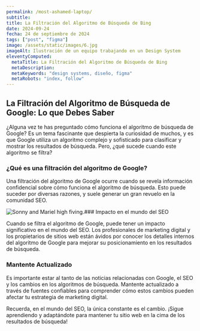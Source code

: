 ```yaml
---
permalink: /most-ashamed-laptop/
subtitle: 
title: La Filtración del Algoritmo de Búsqueda de Bing
date: 2024-09-24
fecha: 24 de septiembre de 2024
tags: ["post", "figma"]
image: /assets/static/images/6.jpg
imageAlt: Ilustración de un equipo trabajando en un Design System
eleventyComputed:
  metaTitle: La Filtración del Algoritmo de Búsqueda de Bing
  metaDescription: 
  metaKeywords: "design systems, diseño, figma"
  metaRobots: "index, follow"
---
```




## La Filtración del Algoritmo de Búsqueda de Google: Lo que Debes Saber

¿Alguna vez te has preguntado cómo funciona el algoritmo de búsqueda de Google? Es un tema fascinante que despierta la curiosidad de muchos, y es que Google utiliza un algoritmo complejo y sofisticado para clasificar y mostrar los resultados de búsqueda. Pero, ¿qué sucede cuando este algoritmo se filtra?

### ¿Qué es una filtración del algoritmo de Google?

Una filtración del algoritmo de Google ocurre cuando se revela información confidencial sobre cómo funciona el algoritmo de búsqueda. Esto puede suceder por diversas razones, y suele generar un gran revuelo en la comunidad SEO.

![Sonny and Mariel high fiving.](https://content.codecademy.com/courses/learn-cpp/community-challenge/highfive.gif)### Impacto en el mundo del SEO

Cuando se filtra el algoritmo de Google, puede tener un impacto significativo en el mundo del SEO. Los profesionales de marketing digital y los propietarios de sitios web están ávidos por conocer los detalles internos del algoritmo de Google para mejorar su posicionamiento en los resultados de búsqueda.

### Mantente Actualizado

Es importante estar al tanto de las noticias relacionadas con Google, el SEO y los cambios en los algoritmos de búsqueda. Mantente actualizado a través de fuentes confiables para comprender cómo estos cambios pueden afectar tu estrategia de marketing digital.

Recuerda, en el mundo del SEO, la única constante es el cambio. ¡Sigue aprendiendo y adaptándote para mantener tu sitio web en la cima de los resultados de búsqueda!